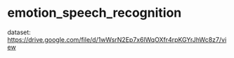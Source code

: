 # emotion_speech_recognition
dataset: https://drive.google.com/file/d/1wWsrN2Ep7x6lWqOXfr4rpKGYrJhWc8z7/view
